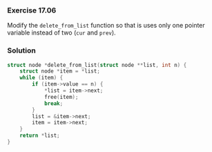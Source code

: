 ### Exercise 17.06

Modify the `delete_from_list` function so that is uses only one pointer variable
instead of two (`cur` and `prev`).

### Solution

```c
struct node *delete_from_list(struct node **list, int n) {
    struct node *item = *list;
    while (item) {
        if (item->value == n) {
            *list = item->next;
            free(item);
            break;
        }
        list = &item->next;
        item = item->next;
    }
    return *list;
}
```
